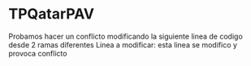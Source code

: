 # TPQatarPAV
Probamos hacer un conflicto modificando la siguiente linea de codigo desde 2 ramas diferentes
Linea a modificar: esta linea se modifico y provoca conflicto